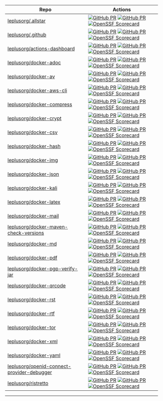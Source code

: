 | Repo | Actions |
| --- | --- |
| [leplusorg/.allstar](https://github.com/leplusorg/.allstar) | [![GitHub PR](https://img.shields.io/github/issues/leplusorg/.allstar.svg)](https://gitHub.com/leplusorg/.allstar/issues) [![GitHub PR](https://img.shields.io/github/issues-pr/leplusorg/.allstar.svg)](https://gitHub.com/leplusorg/.allstar/pulls) [![OpenSSF Scorecard](https://api.securityscorecards.dev/projects/github.com/leplusorg/.allstar/badge)](https://securityscorecards.dev/viewer/?uri=github.com/leplusorg/.allstar) |
| [leplusorg/.github](https://github.com/leplusorg/.github) | [![GitHub PR](https://img.shields.io/github/issues/leplusorg/.github.svg)](https://gitHub.com/leplusorg/.github/issues) [![GitHub PR](https://img.shields.io/github/issues-pr/leplusorg/.github.svg)](https://gitHub.com/leplusorg/.github/pulls) [![OpenSSF Scorecard](https://api.securityscorecards.dev/projects/github.com/leplusorg/.github/badge)](https://securityscorecards.dev/viewer/?uri=github.com/leplusorg/.github) |
| [leplusorg/actions-dashboard](https://github.com/leplusorg/actions-dashboard) | [![GitHub PR](https://img.shields.io/github/issues/leplusorg/actions-dashboard.svg)](https://gitHub.com/leplusorg/actions-dashboard/issues) [![GitHub PR](https://img.shields.io/github/issues-pr/leplusorg/actions-dashboard.svg)](https://gitHub.com/leplusorg/actions-dashboard/pulls) [![OpenSSF Scorecard](https://api.securityscorecards.dev/projects/github.com/leplusorg/actions-dashboard/badge)](https://securityscorecards.dev/viewer/?uri=github.com/leplusorg/actions-dashboard) |
| [leplusorg/docker-adoc](https://github.com/leplusorg/docker-adoc) | [![GitHub PR](https://img.shields.io/github/issues/leplusorg/docker-adoc.svg)](https://gitHub.com/leplusorg/docker-adoc/issues) [![GitHub PR](https://img.shields.io/github/issues-pr/leplusorg/docker-adoc.svg)](https://gitHub.com/leplusorg/docker-adoc/pulls) [![OpenSSF Scorecard](https://api.securityscorecards.dev/projects/github.com/leplusorg/docker-adoc/badge)](https://securityscorecards.dev/viewer/?uri=github.com/leplusorg/docker-adoc) |
| [leplusorg/docker-av](https://github.com/leplusorg/docker-av) | [![GitHub PR](https://img.shields.io/github/issues/leplusorg/docker-av.svg)](https://gitHub.com/leplusorg/docker-av/issues) [![GitHub PR](https://img.shields.io/github/issues-pr/leplusorg/docker-av.svg)](https://gitHub.com/leplusorg/docker-av/pulls) [![OpenSSF Scorecard](https://api.securityscorecards.dev/projects/github.com/leplusorg/docker-av/badge)](https://securityscorecards.dev/viewer/?uri=github.com/leplusorg/docker-av) |
| [leplusorg/docker-aws-cli](https://github.com/leplusorg/docker-aws-cli) | [![GitHub PR](https://img.shields.io/github/issues/leplusorg/docker-aws-cli.svg)](https://gitHub.com/leplusorg/docker-aws-cli/issues) [![GitHub PR](https://img.shields.io/github/issues-pr/leplusorg/docker-aws-cli.svg)](https://gitHub.com/leplusorg/docker-aws-cli/pulls) [![OpenSSF Scorecard](https://api.securityscorecards.dev/projects/github.com/leplusorg/docker-aws-cli/badge)](https://securityscorecards.dev/viewer/?uri=github.com/leplusorg/docker-aws-cli) |
| [leplusorg/docker-compress](https://github.com/leplusorg/docker-compress) | [![GitHub PR](https://img.shields.io/github/issues/leplusorg/docker-compress.svg)](https://gitHub.com/leplusorg/docker-compress/issues) [![GitHub PR](https://img.shields.io/github/issues-pr/leplusorg/docker-compress.svg)](https://gitHub.com/leplusorg/docker-compress/pulls) [![OpenSSF Scorecard](https://api.securityscorecards.dev/projects/github.com/leplusorg/docker-compress/badge)](https://securityscorecards.dev/viewer/?uri=github.com/leplusorg/docker-compress) |
| [leplusorg/docker-crypt](https://github.com/leplusorg/docker-crypt) | [![GitHub PR](https://img.shields.io/github/issues/leplusorg/docker-crypt.svg)](https://gitHub.com/leplusorg/docker-crypt/issues) [![GitHub PR](https://img.shields.io/github/issues-pr/leplusorg/docker-crypt.svg)](https://gitHub.com/leplusorg/docker-crypt/pulls) [![OpenSSF Scorecard](https://api.securityscorecards.dev/projects/github.com/leplusorg/docker-crypt/badge)](https://securityscorecards.dev/viewer/?uri=github.com/leplusorg/docker-crypt) |
| [leplusorg/docker-csv](https://github.com/leplusorg/docker-csv) | [![GitHub PR](https://img.shields.io/github/issues/leplusorg/docker-csv.svg)](https://gitHub.com/leplusorg/docker-csv/issues) [![GitHub PR](https://img.shields.io/github/issues-pr/leplusorg/docker-csv.svg)](https://gitHub.com/leplusorg/docker-csv/pulls) [![OpenSSF Scorecard](https://api.securityscorecards.dev/projects/github.com/leplusorg/docker-csv/badge)](https://securityscorecards.dev/viewer/?uri=github.com/leplusorg/docker-csv) |
| [leplusorg/docker-hash](https://github.com/leplusorg/docker-hash) | [![GitHub PR](https://img.shields.io/github/issues/leplusorg/docker-hash.svg)](https://gitHub.com/leplusorg/docker-hash/issues) [![GitHub PR](https://img.shields.io/github/issues-pr/leplusorg/docker-hash.svg)](https://gitHub.com/leplusorg/docker-hash/pulls) [![OpenSSF Scorecard](https://api.securityscorecards.dev/projects/github.com/leplusorg/docker-hash/badge)](https://securityscorecards.dev/viewer/?uri=github.com/leplusorg/docker-hash) |
| [leplusorg/docker-img](https://github.com/leplusorg/docker-img) | [![GitHub PR](https://img.shields.io/github/issues/leplusorg/docker-img.svg)](https://gitHub.com/leplusorg/docker-img/issues) [![GitHub PR](https://img.shields.io/github/issues-pr/leplusorg/docker-img.svg)](https://gitHub.com/leplusorg/docker-img/pulls) [![OpenSSF Scorecard](https://api.securityscorecards.dev/projects/github.com/leplusorg/docker-img/badge)](https://securityscorecards.dev/viewer/?uri=github.com/leplusorg/docker-img) |
| [leplusorg/docker-json](https://github.com/leplusorg/docker-json) | [![GitHub PR](https://img.shields.io/github/issues/leplusorg/docker-json.svg)](https://gitHub.com/leplusorg/docker-json/issues) [![GitHub PR](https://img.shields.io/github/issues-pr/leplusorg/docker-json.svg)](https://gitHub.com/leplusorg/docker-json/pulls) [![OpenSSF Scorecard](https://api.securityscorecards.dev/projects/github.com/leplusorg/docker-json/badge)](https://securityscorecards.dev/viewer/?uri=github.com/leplusorg/docker-json) |
| [leplusorg/docker-kali](https://github.com/leplusorg/docker-kali) | [![GitHub PR](https://img.shields.io/github/issues/leplusorg/docker-kali.svg)](https://gitHub.com/leplusorg/docker-kali/issues) [![GitHub PR](https://img.shields.io/github/issues-pr/leplusorg/docker-kali.svg)](https://gitHub.com/leplusorg/docker-kali/pulls) [![OpenSSF Scorecard](https://api.securityscorecards.dev/projects/github.com/leplusorg/docker-kali/badge)](https://securityscorecards.dev/viewer/?uri=github.com/leplusorg/docker-kali) |
| [leplusorg/docker-latex](https://github.com/leplusorg/docker-latex) | [![GitHub PR](https://img.shields.io/github/issues/leplusorg/docker-latex.svg)](https://gitHub.com/leplusorg/docker-latex/issues) [![GitHub PR](https://img.shields.io/github/issues-pr/leplusorg/docker-latex.svg)](https://gitHub.com/leplusorg/docker-latex/pulls) [![OpenSSF Scorecard](https://api.securityscorecards.dev/projects/github.com/leplusorg/docker-latex/badge)](https://securityscorecards.dev/viewer/?uri=github.com/leplusorg/docker-latex) |
| [leplusorg/docker-mail](https://github.com/leplusorg/docker-mail) | [![GitHub PR](https://img.shields.io/github/issues/leplusorg/docker-mail.svg)](https://gitHub.com/leplusorg/docker-mail/issues) [![GitHub PR](https://img.shields.io/github/issues-pr/leplusorg/docker-mail.svg)](https://gitHub.com/leplusorg/docker-mail/pulls) [![OpenSSF Scorecard](https://api.securityscorecards.dev/projects/github.com/leplusorg/docker-mail/badge)](https://securityscorecards.dev/viewer/?uri=github.com/leplusorg/docker-mail) |
| [leplusorg/docker-maven-check-versions](https://github.com/leplusorg/docker-maven-check-versions) | [![GitHub PR](https://img.shields.io/github/issues/leplusorg/docker-maven-check-versions.svg)](https://gitHub.com/leplusorg/docker-maven-check-versions/issues) [![GitHub PR](https://img.shields.io/github/issues-pr/leplusorg/docker-maven-check-versions.svg)](https://gitHub.com/leplusorg/docker-maven-check-versions/pulls) [![OpenSSF Scorecard](https://api.securityscorecards.dev/projects/github.com/leplusorg/docker-maven-check-versions/badge)](https://securityscorecards.dev/viewer/?uri=github.com/leplusorg/docker-maven-check-versions) |
| [leplusorg/docker-md](https://github.com/leplusorg/docker-md) | [![GitHub PR](https://img.shields.io/github/issues/leplusorg/docker-md.svg)](https://gitHub.com/leplusorg/docker-md/issues) [![GitHub PR](https://img.shields.io/github/issues-pr/leplusorg/docker-md.svg)](https://gitHub.com/leplusorg/docker-md/pulls) [![OpenSSF Scorecard](https://api.securityscorecards.dev/projects/github.com/leplusorg/docker-md/badge)](https://securityscorecards.dev/viewer/?uri=github.com/leplusorg/docker-md) |
| [leplusorg/docker-pdf](https://github.com/leplusorg/docker-pdf) | [![GitHub PR](https://img.shields.io/github/issues/leplusorg/docker-pdf.svg)](https://gitHub.com/leplusorg/docker-pdf/issues) [![GitHub PR](https://img.shields.io/github/issues-pr/leplusorg/docker-pdf.svg)](https://gitHub.com/leplusorg/docker-pdf/pulls) [![OpenSSF Scorecard](https://api.securityscorecards.dev/projects/github.com/leplusorg/docker-pdf/badge)](https://securityscorecards.dev/viewer/?uri=github.com/leplusorg/docker-pdf) |
| [leplusorg/docker-pgp-verify-jar](https://github.com/leplusorg/docker-pgp-verify-jar) | [![GitHub PR](https://img.shields.io/github/issues/leplusorg/docker-pgp-verify-jar.svg)](https://gitHub.com/leplusorg/docker-pgp-verify-jar/issues) [![GitHub PR](https://img.shields.io/github/issues-pr/leplusorg/docker-pgp-verify-jar.svg)](https://gitHub.com/leplusorg/docker-pgp-verify-jar/pulls) [![OpenSSF Scorecard](https://api.securityscorecards.dev/projects/github.com/leplusorg/docker-pgp-verify-jar/badge)](https://securityscorecards.dev/viewer/?uri=github.com/leplusorg/docker-pgp-verify-jar) |
| [leplusorg/docker-qrcode](https://github.com/leplusorg/docker-qrcode) | [![GitHub PR](https://img.shields.io/github/issues/leplusorg/docker-qrcode.svg)](https://gitHub.com/leplusorg/docker-qrcode/issues) [![GitHub PR](https://img.shields.io/github/issues-pr/leplusorg/docker-qrcode.svg)](https://gitHub.com/leplusorg/docker-qrcode/pulls) [![OpenSSF Scorecard](https://api.securityscorecards.dev/projects/github.com/leplusorg/docker-qrcode/badge)](https://securityscorecards.dev/viewer/?uri=github.com/leplusorg/docker-qrcode) |
| [leplusorg/docker-rst](https://github.com/leplusorg/docker-rst) | [![GitHub PR](https://img.shields.io/github/issues/leplusorg/docker-rst.svg)](https://gitHub.com/leplusorg/docker-rst/issues) [![GitHub PR](https://img.shields.io/github/issues-pr/leplusorg/docker-rst.svg)](https://gitHub.com/leplusorg/docker-rst/pulls) [![OpenSSF Scorecard](https://api.securityscorecards.dev/projects/github.com/leplusorg/docker-rst/badge)](https://securityscorecards.dev/viewer/?uri=github.com/leplusorg/docker-rst) |
| [leplusorg/docker-rtf](https://github.com/leplusorg/docker-rtf) | [![GitHub PR](https://img.shields.io/github/issues/leplusorg/docker-rtf.svg)](https://gitHub.com/leplusorg/docker-rtf/issues) [![GitHub PR](https://img.shields.io/github/issues-pr/leplusorg/docker-rtf.svg)](https://gitHub.com/leplusorg/docker-rtf/pulls) [![OpenSSF Scorecard](https://api.securityscorecards.dev/projects/github.com/leplusorg/docker-rtf/badge)](https://securityscorecards.dev/viewer/?uri=github.com/leplusorg/docker-rtf) |
| [leplusorg/docker-tor](https://github.com/leplusorg/docker-tor) | [![GitHub PR](https://img.shields.io/github/issues/leplusorg/docker-tor.svg)](https://gitHub.com/leplusorg/docker-tor/issues) [![GitHub PR](https://img.shields.io/github/issues-pr/leplusorg/docker-tor.svg)](https://gitHub.com/leplusorg/docker-tor/pulls) [![OpenSSF Scorecard](https://api.securityscorecards.dev/projects/github.com/leplusorg/docker-tor/badge)](https://securityscorecards.dev/viewer/?uri=github.com/leplusorg/docker-tor) |
| [leplusorg/docker-xml](https://github.com/leplusorg/docker-xml) | [![GitHub PR](https://img.shields.io/github/issues/leplusorg/docker-xml.svg)](https://gitHub.com/leplusorg/docker-xml/issues) [![GitHub PR](https://img.shields.io/github/issues-pr/leplusorg/docker-xml.svg)](https://gitHub.com/leplusorg/docker-xml/pulls) [![OpenSSF Scorecard](https://api.securityscorecards.dev/projects/github.com/leplusorg/docker-xml/badge)](https://securityscorecards.dev/viewer/?uri=github.com/leplusorg/docker-xml) |
| [leplusorg/docker-yaml](https://github.com/leplusorg/docker-yaml) | [![GitHub PR](https://img.shields.io/github/issues/leplusorg/docker-yaml.svg)](https://gitHub.com/leplusorg/docker-yaml/issues) [![GitHub PR](https://img.shields.io/github/issues-pr/leplusorg/docker-yaml.svg)](https://gitHub.com/leplusorg/docker-yaml/pulls) [![OpenSSF Scorecard](https://api.securityscorecards.dev/projects/github.com/leplusorg/docker-yaml/badge)](https://securityscorecards.dev/viewer/?uri=github.com/leplusorg/docker-yaml) |
| [leplusorg/openid-connect-provider-debugger](https://github.com/leplusorg/openid-connect-provider-debugger) | [![GitHub PR](https://img.shields.io/github/issues/leplusorg/openid-connect-provider-debugger.svg)](https://gitHub.com/leplusorg/openid-connect-provider-debugger/issues) [![GitHub PR](https://img.shields.io/github/issues-pr/leplusorg/openid-connect-provider-debugger.svg)](https://gitHub.com/leplusorg/openid-connect-provider-debugger/pulls) [![OpenSSF Scorecard](https://api.securityscorecards.dev/projects/github.com/leplusorg/openid-connect-provider-debugger/badge)](https://securityscorecards.dev/viewer/?uri=github.com/leplusorg/openid-connect-provider-debugger) |
| [leplusorg/ristretto](https://github.com/leplusorg/ristretto) | [![GitHub PR](https://img.shields.io/github/issues/leplusorg/ristretto.svg)](https://gitHub.com/leplusorg/ristretto/issues) [![GitHub PR](https://img.shields.io/github/issues-pr/leplusorg/ristretto.svg)](https://gitHub.com/leplusorg/ristretto/pulls) [![OpenSSF Scorecard](https://api.securityscorecards.dev/projects/github.com/leplusorg/ristretto/badge)](https://securityscorecards.dev/viewer/?uri=github.com/leplusorg/ristretto) |
---


